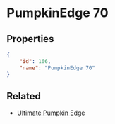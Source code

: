 # PumpkinEdge 70

<no description available>

## Properties

```json
{
    "id": 166,
    "name": "PumpkinEdge 70"
}
```

## Related

- [Ultimate Pumpkin Edge](../items/10800-ultimate-pumpkin-edge.md)

